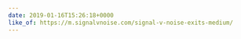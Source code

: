```yaml
---
date: 2019-01-16T15:26:18+0000
like_of: https://m.signalvnoise.com/signal-v-noise-exits-medium/
---
```

